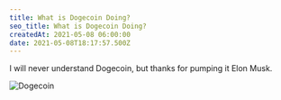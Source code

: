 ```yaml
---
title: What is Dogecoin Doing?
seo_title: What is Dogecoin Doing?
createdAt: 2021-05-08 06:00:00
date: 2021-05-08T18:17:57.500Z
---
```


I will never understand Dogecoin, but thanks for pumping it Elon Musk.

![Dogecoin](/img/Dogecoin.PNG)
